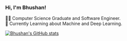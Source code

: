 ### Hi, I'm Bhushan!

👨‍💻 Computer Science Graduate and Software Engineer. <br/>
💭 Currently Learning about Machine and Deep Learning. <br/>

<!-- GitHub Stats from https://github.com/anuraghazra/github-readme-stats -->
[![Bhushan's GitHub stats](https://github-readme-stats.vercel.app/api?username=kakashi09)](https://github.com/kakashiiii09/github-readme-stats)
